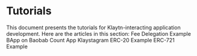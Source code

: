 # Tutorials
This document presents the tutorials for Klaytn-interacting application development.
Here are the articles in this section:
Fee Delegation Example
BApp on Baobab
Count App
Klaystagram
ERC-20 Example
ERC-721 Example
